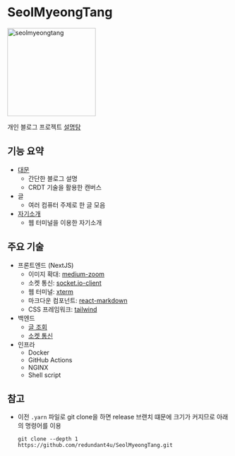 # SeolMyeongTang

<img src="https://redundant4u.com/logo.jpeg" width="200" alt="seolmyeongtang" />

개인 블로그 프로젝트 [설명탕](https://redundant4u.com/)

## 기능 요약

-   [대문](https://redundant4u.com/)
    -   간단한 블로그 설명
    -   CRDT 기술을 활용한 캔버스
-   글
    -   여러 컴퓨터 주제로 한 글 모음
-   [자기소개](https://redundant4u.com/me)
    -   웹 터미널을 이용한 자기소개

## 주요 기술

-   프론트엔드 (NextJS)
    -   이미지 확대: [medium-zoom](https://github.com/francoischalifour/medium-zoom)
    -   소켓 통신: [socket.io-client](https://github.com/socketio/socket.io-client)
    -   웹 터미널: [xterm](https://github.com/xtermjs/xterm.js)
    -   마크다운 컴포넌트: [react-markdown](https://github.com/remarkjs/react-markdown)
    -   CSS 프레임워크: [tailwind](https://github.com/tailwindlabs/tailwindcss)
-   백엔드
    -   [글 조회](https://github.com/redundant4u/SeolMyeongTang-Server/tree/main/lambda)
    -   [소켓 통신](https://github.com/redundant4u/SeolMyeongTang-Server/tree/main/socket)
-   인프라
    -   Docker
    -   GitHub Actions
    -   NGINX
    -   Shell script

## 참고

-   이전 `.yarn` 파일로 git clone을 하면 release 브랜치 떄문에 크기가 커지므로 아래의 명령어를 이용
    ```
    git clone --depth 1 https://github.com/redundant4u/SeolMyeongTang.git
    ```

